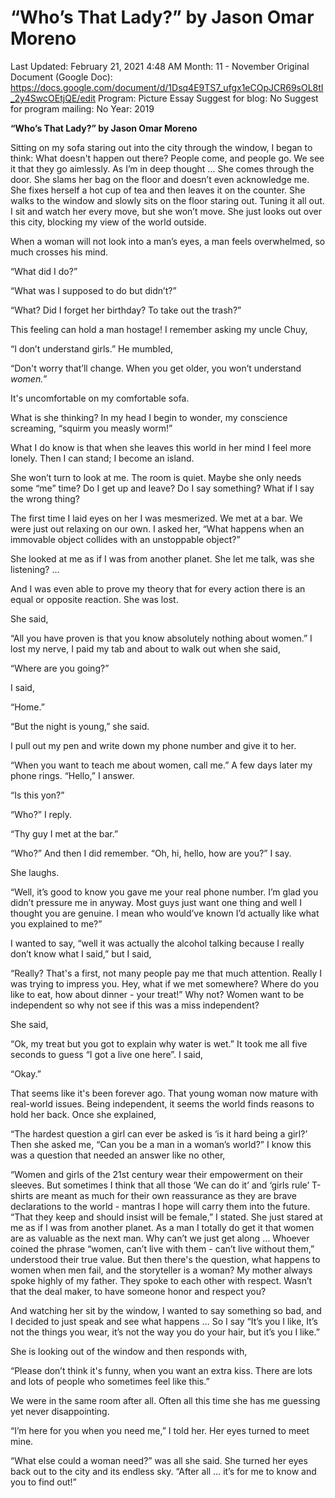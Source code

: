 # “Who’s That Lady?” by Jason Omar Moreno

Last Updated: February 21, 2021 4:48 AM
Month: 11 - November
Original Document (Google Doc): https://docs.google.com/document/d/1Dsq4E9TS7_ufgx1eCOpJCR69sOL8tI_2y4SwcOEtjQE/edit
Program: Picture Essay
Suggest for blog: No
Suggest for program mailing: No
Year: 2019

**“Who’s That Lady?” by Jason Omar Moreno**

Sitting on my sofa staring out into the city through the window, I began to think: What doesn't happen out there? People come, and people go. We see it that they go aimlessly. As I’m in deep thought … She comes through the door. She slams her bag on the floor and doesn’t even acknowledge me. She fixes herself a hot cup of tea and then leaves it on the counter. She walks to the window and slowly sits on the floor staring out. Tuning it all out. I sit and watch her every move, but she won’t move. She just looks out over this city, blocking my view of the world outside.

When a woman will not look into a man’s eyes, a man feels overwhelmed, so much crosses his mind.

“What did I do?”

“What was I supposed to do but didn’t?”

“What? Did I forget her birthday? To take out the trash?”

This feeling can hold a man hostage! I remember asking my uncle Chuy,

“I don’t understand girls.” He mumbled,

“Don't worry that’ll change. When you get older, you won’t understand *women.*”

It's uncomfortable on my comfortable sofa.

What is she thinking? In my head I begin to wonder, my conscience screaming, “squirm you measly worm!”

What I do know is that when she leaves this world in her mind I feel more lonely. Then I can stand; I become an island.

She won’t turn to look at me. The room is quiet. Maybe she only needs some “me” time? Do I get up and leave? Do I say something? What if I say the wrong thing?

The first time I laid eyes on her I was mesmerized. We met at a bar. We were just out relaxing on our own. I asked her, “What happens when an immovable object collides with an unstoppable object?”

She looked at me as if I was from another planet. She let me talk, was she listening? …

And I was even able to prove my theory that for every action there is an equal or opposite reaction. She was lost.

She said,

“All you have proven is that you know absolutely nothing about women.” I lost my nerve, I paid my tab and about to walk out when she said,

“Where are you going?”

I said,

“Home.”

“But the night is young,” she said.

I pull out my pen and write down my phone number and give it to her.

“When you want to teach me about women, call me.” A few days later my phone rings. “Hello,” I answer.

“Is this yon?”

“Who?” I reply.

“Thy guy I met at the bar.”

“Who?” And then I did remember. “Oh, hi, hello, how are you?” I say.

She laughs.

“Well, it’s good to know you gave me your real phone number. I’m glad you didn’t pressure me in anyway. Most guys just want one thing and well I thought you are genuine. I mean who would’ve known I’d actually like what you explained to me?”

I wanted to say, “well it was actually the alcohol talking because I really don’t know what I said,” but I said,

“Really? That's a first, not many people pay me that much attention. Really I was trying to impress you. Hey, what if we met somewhere? Where do you like to eat, how about dinner - your treat!” Why not? Women want to be independent so why not see if this was a miss independent?

She said,

“Ok, my treat but you got to explain why water is wet.” It took me all five seconds to guess “I got a live one here”. I said,

“Okay.”

That seems like it's been forever ago. That young woman now mature with real-world issues. Being independent, it seems the world finds reasons to hold her back. Once she explained,

“The hardest question a girl can ever be asked is ‘is it hard being a girl?’ Then she asked me, “Can you be a man in a woman’s world?” I know this was a question that needed an answer like no other,

“Women and girls of the 21st century wear their empowerment on their sleeves. But sometimes I think that all those ‘We can do it’ and ‘girls rule’ T-shirts are meant as much for their own reassurance as they are brave declarations to the world - mantras I hope will carry them into the future. “That they keep and should insist will be female,” I stated. She just stared at me as if I was from another planet. As a man I totally do get it that women are as valuable as the next man. Why can’t we just get along … Whoever coined the phrase “women, can’t live with them - can’t live without them,” understood their true value. But then there's the question, what happens to women when men fail, and the storyteller is a woman? My mother always spoke highly of my father. They spoke to each other with respect. Wasn’t that the deal maker, to have someone honor and respect you?

And watching her sit by the window, I wanted to say something so bad, and I decided to just speak and see what happens … So I say “It’s you I like, It’s not the things you wear, it’s not the way you do your hair, but it’s you I like.”

She is looking out of the window and then responds with,

“Please don’t think it's funny, when you want an extra kiss. There are lots and lots of people who sometimes feel like this.”

We were in the same room after all. Often all this time she has me guessing yet never disappointing.

“I’m here for you when you need me,” I told her. Her eyes turned to meet mine.

“What else could a woman need?” was all she said. She turned her eyes back out to the city and its endless sky. “After all … it’s for me to know and you to find out!”